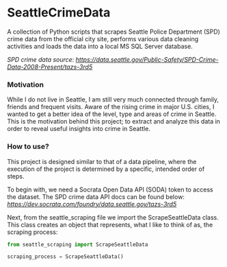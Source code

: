 # SeattleCrimeData
A collection of Python scripts that scrapes Seattle Police Department (SPD) crime data from the official city site, performs various data cleaning activities and loads the data into a local MS SQL Server database.

*SPD crime data source: https://data.seattle.gov/Public-Safety/SPD-Crime-Data-2008-Present/tazs-3rd5*

### Motivation
While I do not live in Seattle, I am still very much connected through family, friends and frequent visits. Aware of the rising crime in major U.S. cities, I wanted to get a better idea of the level, type and areas of crime in Seattle. This is the motivation behind this project; to extract and analyze this data in order to reveal useful insights into crime in Seattle. 

### How to use?
This project is designed similar to that of a data pipeline, where the execution of the project is determined by a specific, intended order of steps. 

To begin with, we need a Socrata Open Data API (SODA) token to access the dataset. The SPD crime data API docs can be found below:
*https://dev.socrata.com/foundry/data.seattle.gov/tazs-3rd5*


Next, from the seattle_scraping file we import the ScrapeSeattleData class. This class creates an object that represents, what I like to think of as, the scraping process: 
```Python
from seattle_scraping import ScrapeSeattleData

scraping_process = ScrapeSeattleData()
```
